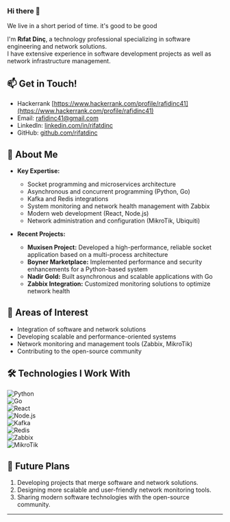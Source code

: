 ### Hi there 👋 

We live in a short period of time. it's good to be good

I'm **Rıfat Dinç**, a technology professional specializing in software engineering and network solutions.  
I have extensive experience in software development projects as well as network infrastructure management.  


## 📫 Get in Touch!
- Hackerrank [https://www.hackerrank.com/profile/rafidinc41](https://www.hackerrank.com/profile/rafidinc41)
- Email: [rafidinc41@gmail.com](mailto:rafidinc41@gmail.com)  
- LinkedIn: [linkedin.com/in/rifatdinc](https://linkedin.com/in/rifatdinc)  
- GitHub: [github.com/rifatdinc](https://github.com/rifatdinc)

## 🚀 About Me  
- **Key Expertise:**  
  - Socket programming and microservices architecture  
  - Asynchronous and concurrent programming (Python, Go)  
  - Kafka and Redis integrations  
  - System monitoring and network health management with Zabbix  
  - Modern web development (React, Node.js)  
  - Network administration and configuration (MikroTik, Ubiquiti)  

- **Recent Projects:**  
  - **Muxisen Project:** Developed a high-performance, reliable socket application based on a multi-process architecture  
  - **Boyner Marketplace:** Implemented performance and security enhancements for a Python-based system  
  - **Nadir Gold:** Built asynchronous and scalable applications with Go  
  - **Zabbix Integration:** Customized monitoring solutions to optimize network health  

## 🌱 Areas of Interest  
- Integration of software and network solutions  
- Developing scalable and performance-oriented systems  
- Network monitoring and management tools (Zabbix, MikroTik)  
- Contributing to the open-source community  

## 🛠 Technologies I Work With  
![Python](https://img.shields.io/badge/-Python-3776AB?style=flat&logo=python&logoColor=white)  
![Go](https://img.shields.io/badge/-Go-00ADD8?style=flat&logo=go&logoColor=white)  
![React](https://img.shields.io/badge/-React-61DAFB?style=flat&logo=react&logoColor=black)  
![Node.js](https://img.shields.io/badge/-Node.js-339933?style=flat&logo=nodedotjs&logoColor=white)  
![Kafka](https://img.shields.io/badge/-Kafka-231F20?style=flat&logo=apachekafka&logoColor=white)  
![Redis](https://img.shields.io/badge/-Redis-DC382D?style=flat&logo=redis&logoColor=white)  
![Zabbix](https://img.shields.io/badge/-Zabbix-DC322F?style=flat&logo=zabbix&logoColor=white)  
![MikroTik](https://img.shields.io/badge/-MikroTik-FF5722?style=flat&logo=mikrotik&logoColor=white)  

## 🎯 Future Plans  
1. Developing projects that merge software and network solutions.  
2. Designing more scalable and user-friendly network monitoring tools.  
3. Sharing modern software technologies with the open-source community.  

---
